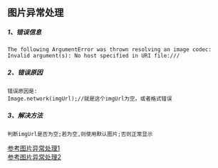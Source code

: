 图片异常处理
-----
##### 1、错误信息
```
The following ArgumentError was thrown resolving an image codec:
Invalid argument(s): No host specified in URI file:///
```

##### 2、错误原因
```
错误原因是:
Image.network(imgUrl);//就是这个imgUrl为空，或者格式错误
```

##### 3、解决方法
```
判断imgUrl是否为空;若为空,则使用默认图片;否则正常显示
```

[参考图片异常处理1](https://www.bbsmax.com/A/gVdnl2KpJW/)<br>
[参考图片异常处理2](https://blog.csdn.net/u012810327/article/details/89307211)
